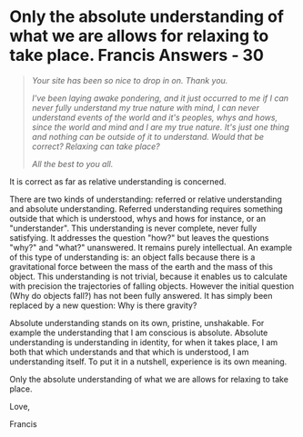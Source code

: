# Only the absolute understanding of what we are allows for relaxing to take place. Francis Answers - 30

>_Your site has been so nice to drop in on. Thank you._
>
>_I've been laying awake pondering, and it just occurred to me if I can never fully understand my true nature with mind, I can never understand events of the world and it's peoples, whys and hows, since the world and mind and I are my true nature. It's just one thing and nothing can be outside of it to understand. Would that be correct? Relaxing can take place?_
>
>_All the best to you all._

It is correct as far as relative understanding is concerned.

There are two kinds of understanding: referred or relative understanding and absolute understanding. Referred understanding requires something outside that which is understood, whys and hows for instance, or an "understander". This understanding is never complete, never fully satisfying. It addresses the question "how?" but leaves the questions "why?" and "what?" unanswered. It remains purely intellectual. An example of this type of understanding is: an object falls because there is a gravitational force between the mass of the earth and the mass of this object. This understanding is not trivial, because it enables us to calculate with precision the trajectories of falling objects. However the initial question (Why do objects fall?) has not been fully answered. It has simply been replaced by a new question: Why is there gravity?

Absolute understanding stands on its own, pristine, unshakable. For example the understanding that I am conscious is absolute. Absolute understanding is understanding in identity, for when it takes place, I am both that which understands and that which is understood, I am understanding itself. To put it in a nutshell, experience is its own meaning.

Only the absolute understanding of what we are allows for relaxing to take place.

Love,

Francis


